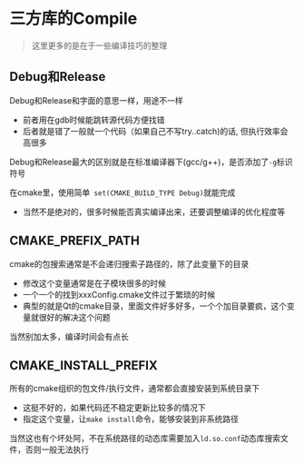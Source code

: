 # 三方库的Compile

> 这里更多的是在于一些编译技巧的整理

## Debug和Release

Debug和Release和字面的意思一样，用途不一样

- 前者用在gdb时候能跳转源代码方便找错
- 后者就是错了一般就一个代码（如果自己不写try..catch)的话, 但执行效率会高很多

Debug和Release最大的区别就是在标准编译器下(gcc/g++)，是否添加了`-g`标识符号

在cmake里，使用简单` set(CMAKE_BUILD_TYPE Debug)`就能完成

- 当然不是绝对的，很多时候能否真实编译出来，还要调整编译的优化程度等

##  CMAKE_PREFIX_PATH 

cmake的包搜索通常是不会递归搜索子路径的，除了此变量下的目录

- 修改这个变量通常是在子模块很多的时候
- 一个一个的找到xxxConfig.cmake文件过于繁琐的时候
- 典型的就是Qt的cmake目录，里面文件好多好多，一个个加目录要疯，这个变量就很好的解决这个问题

当然别加太多，编译时间会有点长

## CMAKE_INSTALL_PREFIX

所有的cmake组织的包文件/执行文件，通常都会直接安装到系统目录下

- 这挺不好的，如果代码还不稳定更新比较多的情况下
- 指定这个变量，让`make install`命令，能够安装到非系统路径

当然这也有个坏处阿，不在系统路径的动态库需要加入`ld.so.conf`动态库搜索文件，否则一般无法执行